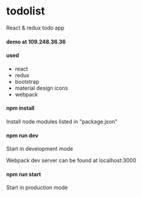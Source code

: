 # todolist
React &amp; redux todo app

#### demo at 109.248.36.36

#### used
* react
* redux
* bootstrap
* material design icons
* webpack

#### npm install
Install node modules listed in "package.json"

#### npm run dev 
Start in development mode

Webpack dev server can be found at localhost:3000

#### npm run start 
Start in production mode

